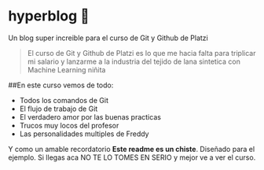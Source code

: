 # hyperblog  💜
Un blog super increible para el curso de Git y Github de Platzi
>El curso de Git y Github de Platzi es lo que me hacia falta para triplicar mi salario  y lanzarme a la industria del tejido de lana sintetica con Machine Learning
>niñita

##En este curso vemos de todo:
* Todos los comandos de Git
* El flujo de trabajo de Git
* El verdadero amor por las buenas practicas
* Trucos muy locos del profesor
* Las personalidades multiples de Freddy

Y como un amable recordatorio **Este readme es un chiste**. Diseñado para el ejemplo. Si llegas aca NO TE LO TOMES EN SERIO y mejor ve a ver el curso.
